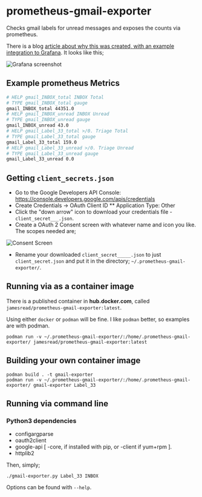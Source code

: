 # prometheus-gmail-exporter

Checks gmail labels for unread messages and exposes the counts via prometheus.

There is a blog [article about why this was created, with an example integration to Grafana](https://medium.com/james-reads-public-cloud-technology-blog/watching-gmail-labels-with-prometheus-grafana-87b6745acd48). It looks like this;

![Grafana screenshot](grafanaScreenshot.png)

## Example prometheus Metrics

```sh
# HELP gmail_INBOX_total INBOX Total
# TYPE gmail_INBOX_total gauge
gmail_INBOX_total 44351.0
# HELP gmail_INBOX_unread INBOX Unread
# TYPE gmail_INBOX_unread gauge
gmail_INBOX_unread 43.0
# HELP gmail_Label_33_total >/0. Triage Total
# TYPE gmail_Label_33_total gauge
gmail_Label_33_total 159.0
# HELP gmail_Label_33_unread >/0. Triage Unread
# TYPE gmail_Label_33_unread gauge
gmail_Label_33_unread 0.0
```

## Getting `client_secrets.json`

* Go to the Google Developers API Console: https://console.developers.google.com/apis/credentials
* Create Credentials -> OAuth Client ID 
** Application Type: Other
* Click the "down arrow" icon to download your credentials file - `client_secret___.json`.
* Create a OAuth 2 Consent screen with whatever name and icon you like. The scopes needed are; 

![Consent Screen](consentScreenScopes.png)

* Rename your downloaded `client_secret_____.json` to just `client_secret.json`
  and put it in the directory; `~/.prometheus-gmail-exporter/`. 

## Running via as a container image

There is a published container in **hub.docker.com**, called `jamesread/prometheus-gmail-exporter:latest`. 

Using either `docker` or `podman` will be fine. I like `podman` better, so
examples are with podman.

```
podman run -v ~/.prometheus-gmail-exporter/:/home/.prometheus-gmail-exporter/ jamesread/prometheus-gmail-exporter:latest 
```

## Building your own container image

```
podman build . -t gmail-exporter
podman run -v ~/.prometheus-gmail-exporter/:/home/.prometheus-gmail-exporter/ gmail-exporter Label_33
```

## Running via command line

### Python3 dependencies

* configargparse
* oauth2client
* google-api [ -core, if installed with pip, or -client if yum+rpm ]. 
* httplib2

Then, simply;

```
./gmail-exporter.py Label_33 INBOX
```

Options can be found with `--help`. 
